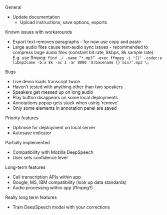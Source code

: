 General
- Update documentation
    - Upload instructions, save options, exports

Known issues with workarounds
- Export text removes paragraphs - for now use copy and paste
- Large audio files cause text-audio sync issues - recommended to compress large audio files (constant bit rate, 8kbps, 8k sample rate). E.g. use ffmpeg: 
`find ./ -name “*.mp3” -exec ffmpeg -i "{}" -codec:a libmp3lame -b:a 8k -ac 1 -ar 8000 '$(basename {} min)’.mp3 \;`

Bugs
- Live demo loads transcript twice
- Haven’t tested with anything other than two speakers
- Speakers get messed up on long audio
- Play button disappears on some local deployments
- Annotations popup gets stuck when using ‘remove’
- Only some elements in annotation panel are saved

Priority features
- Optimise for deployment on local server
- Autosave indicator

Partially implemented
- Compatibility with Mozilla DeepSpeech
- User sets confidence level

Long-term features
- Call transcription APIs within app
- Google, MS, IBM compatibility (look up data standards)
- Audio processing within app (ffmpeg?)

Really long term features
- Train DeepSpeech model with your corrections
